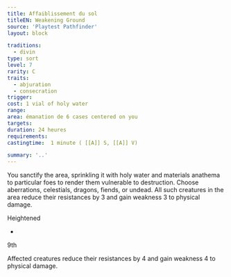 ```yaml
---
title: Affaiblissement du sol
titleEN: Weakening Ground
source: 'Playtest Pathfinder'
layout: block

traditions:
  - divin
type: sort
level: 7
rarity: C
traits:
  - abjuration
  - consecration
trigger: 
cost: 1 vial of holy water
range: 
area: émanation de 6 cases centered on you
targets: 
duration: 24 heures
requirements: 
castingtime:  1 minute ( [[A]] S, [[A]] V)

summary: '..'
---
```

You sanctify the area, sprinkling it with holy water and materials anathema to particular foes to render them vulnerable to destruction. Choose aberrations, celestials, dragons, fiends, or undead. All such creatures in the area reduce their resistances by 3 and gain weakness 3 to physical damage.

Heightened

-

9th

Affected creatures reduce their resistances by 4 and gain weakness 4 to physical damage.